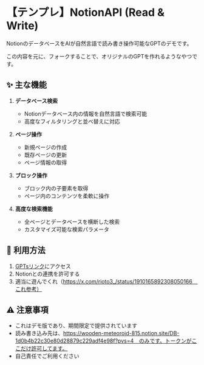 # 【テンプレ】NotionAPI (Read & Write)

NotionのデータベースをAIが自然言語で読み書き操作可能なGPTのデモです。

この内容を元に、フォークすることで、オリジナルのGPTを作れるようなやつです。

## ✨ 主な機能

1. **データベース検索**
   - Notionデータベース内の情報を自然言語で検索可能
   - 高度なフィルタリングと並べ替えに対応

2. **ページ操作**
   - 新規ページの作成
   - 既存ページの更新
   - ページ情報の取得

3. **ブロック操作**
   - ブロック内の子要素を取得
   - ページ内のコンテンツを柔軟に操作

4. **高度な検索機能**
   - 全ページとデータベースを横断した検索
   - カスタマイズ可能な検索パラメータ

## 🚀 利用方法

1. [GPTsリンク](https://chatgpt.com/g/g-67f5f67b1004819180a5ba3e0749ab37-tenhure-notionapi-read-write)にアクセス
2. Notionとの連携を許可する
3. 適当に遊んでくれ（https://x.com/rioto3_/status/1910165892308050166　これ参考）
   
## ⚠️ 注意事項

- これはデモ版であり、期間限定で提供されています
- 読み書き込み先は、https://wooden-meteoroid-815.notion.site/DB-1d0b4b22c30e80d28879c229adf4e98f?pvs=4　のみです。トークンがここだけ許可してます。
- 自己責任でご利用ください